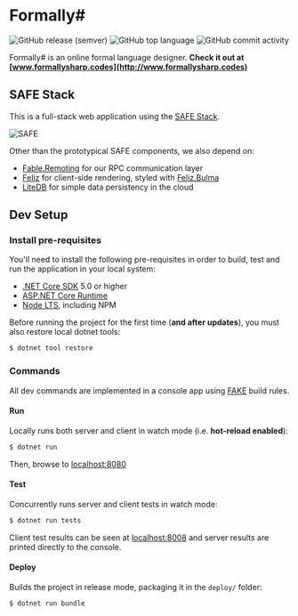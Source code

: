 # Formally#

![GitHub release (semver)](https://img.shields.io/github/v/release/baioc/FormallySharp)
![GitHub top language](https://img.shields.io/github/languages/top/baioc/FormallySharp?color=%2330b9db)
![GitHub commit activity](https://img.shields.io/github/commit-activity/m/baioc/FormallySharp?label=commits)

Formally# is an online formal language designer.
**Check it out at [www.formallysharp.codes](http://www.formallysharp.codes)**


## SAFE Stack

This is a full-stack web application using the [SAFE Stack](https://safe-stack.github.io/docs/overview/).

![SAFE](https://www.compositional-it.com/wp-content/uploads/2019/09/safe-1.png)

Other than the prototypical SAFE components, we also depend on:
* [Fable.Remoting](https://zaid-ajaj.github.io/Fable.Remoting/) for our RPC communication layer
* [Feliz](https://zaid-ajaj.github.io/Feliz/) for client-side rendering, styled with [Feliz.Bulma](https://dzoukr.github.io/Feliz.Bulma/#/api-description)
* [LiteDB](https://www.litedb.org/) for simple data persistency in the cloud


## Dev Setup

### Install pre-requisites

You'll need to install the following pre-requisites in order to build, test and run the application in your local system:

* [.NET Core SDK](https://www.microsoft.com/net/download) 5.0 or higher
* [ASP.NET Core Runtime](https://dotnet.microsoft.com/apps/aspnet)
* [Node LTS](https://nodejs.org/en/download/), including NPM

Before running the project for the first time (**and after updates**), you must also restore local dotnet tools:

```sh
$ dotnet tool restore
```

### Commands

All dev commands are implemented in a console app using [FAKE](https://fake.build/) build rules.

#### Run

Locally runs both server and client in watch mode (i.e. **hot-reload enabled**):

```sh
$ dotnet run
```

Then, browse to [localhost:8080](http://localhost:8080)

#### Test

Concurrently runs server and client tests in watch mode:

```sh
$ dotnet run tests
```

Client test results can be seen at [localhost:8008](http://localhost:8008) and server results are printed directly to the console.

#### Deploy

Builds the project in release mode, packaging it in the `deploy/` folder:

```sh
$ dotnet run bundle
```
